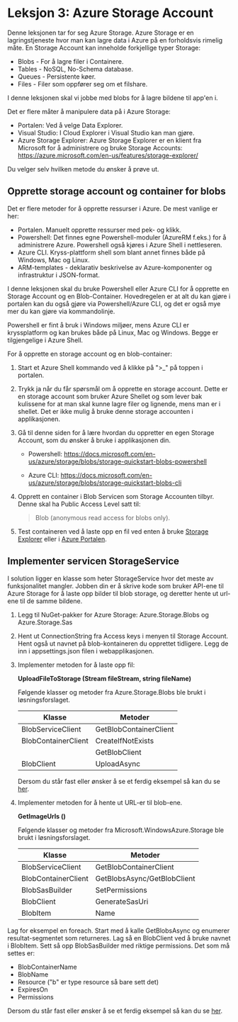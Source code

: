 # Leksjon 3: Azure Storage Account

Denne leksjonen tar for seg Azure Storage. Azure Storage er en lagringstjeneste hvor man kan lagre data i Azure på en forholdsvis rimelig måte. En Storage Account kan inneholde forkjellige typer Storage:

- Blobs - For å lagre filer i Containere.
- Tables - NoSQL, No-Schema database.
- Queues - Persistente køer.
- Files - Filer som oppfører seg om et filshare.

I denne leksjonen skal vi jobbe med blobs for å lagre bildene til app'en i.

Det er flere måter å manipulere data på i Azure Storage:

- Portalen: Ved å velge Data Explorer.
- Visual Studio: I Cloud Explorer i Visual Studio kan man gjøre.
- Azure Storage Explorer: Azure Storage Explorer er en klient fra Microsoft for å administrere og bruke Storage Accounts: https://azure.microsoft.com/en-us/features/storage-explorer/

Du velger selv hvilken metode du ønsker å prøve ut.

## Opprette storage account og container for blobs

Det er flere metoder for å opprette ressurser i Azure. De mest vanlige er her:

- Portalen. Manuelt opprette ressurser med pek- og klikk.
- Powershell: Det finnes egne Powershell-moduler (AzureRM f.eks.) for å administrere Azure. Powershell også kjøres i Azure Shell i nettleseren.
- Azure CLI. Kryss-plattform shell som blant annet finnes både på Windows, Mac og Linux.
- ARM-templates - deklarativ beskrivelse av Azure-komponenter og infrastruktur i JSON-format.

I denne leksjonen skal du bruke Powershell eller Azure CLI for å opprette en Storage Account og en Blob-Container. Hovedregelen er at alt du kan gjøre i portalen kan du også gjøre via Powershell/Azure CLI, og det er også mye mer du kan gjøre via kommandolinje.

Powershell er fint å bruk i Windows miljøer, mens Azure CLI er kryssplatform og kan brukes både på Linux, Mac og Windows. Begge er tilgjengelige i Azure Shell.

For å opprette en storage account og en blob-container:

1. Start et Azure Shell kommando ved å klikke på ">\_" på toppen i portalen.
2. Trykk ja når du får spørsmål om å opprette en storage account. Dette er en storage account som bruker Azure Shellet og som lever bak kulissene for at man skal kunne lagre filer og lignende, mens man er i shellet. Det er ikke mulig å bruke denne storage accounten i applikasjonen.
3. Gå til denne siden for å lære hvordan du oppretter en egen Storage Account, som du ønsker å bruke i applikasjonen din.
   
   * Powershell:
   https://docs.microsoft.com/en-us/azure/storage/blobs/storage-quickstart-blobs-powershell
    
   * Azure CLI:
   https://docs.microsoft.com/en-us/azure/storage/blobs/storage-quickstart-blobs-cli

4. Opprett en container i Blob Servicen som Storage Accounten tilbyr. Denne skal ha Public Access Level satt til:  
   >Blob (anonymous read access for blobs only).

   
5. Test containeren ved å laste opp en fil ved enten å bruke <a href="https://azure.microsoft.com/en-us/features/storage-explorer/">Storage Explorer</a> eller i <a href="https://portal.azure.com">Azure Portalen</a>.


## Implementer servicen StorageService

I solution ligger en klasse som heter StorageService hvor det meste av funksjonalitet mangler. Jobben din er å skrive kode som bruker API-ene til Azure Storage for å laste opp bilder til blob storage, og deretter hente ut url-ene til de samme bildene.

1. Legg til NuGet-pakker for Azure Storage: Azure.Storage.Blobs og Azure.Storage.Sas

2. Hent ut ConnectionString fra Access keys i menyen til Storage Account. Hent også ut navnet på blob-kontaineren du opprettet tidligere. Legg de inn i appsettings.json filen i webapplikasjonen.

3. Implementer metoden for å laste opp fil:

   **UploadFileToStorage (Stream fileStream, string fileName)**

   Følgende klasser og metoder fra Azure.Storage.Blobs ble brukt i løsningsforslaget.

   | Klasse              | Metoder               |
   | ------------------- | --------------------- |
   | BlobServiceClient   | GetBlobContainerClient|
   | BlobContainerClient | CreateIfNotExists     |
   |                     | GetBlobClient         |
   | BlobClient          | UploadAsync           |


   Dersom du står fast eller ønsker å se et ferdig eksempel så kan du se [her](https://github.com/bouvet/azure-workshops/blob/master/Workshop_1/Komplett/AzureWorkshop/AzureWorkshopApp/Services/StorageService.cs).

4. Implementer metoden for å hente ut URL-er til blob-ene.

   **GetImageUrls ()**

   Følgende klasser og metoder fra Microsoft.WindowsAzure.Storage ble brukt i løsningsforslaget.

   | Klasse                | Metoder                                                                                                                                                                                                                                                                                                         |
   | --------------------- | --------------------------------------------------------------------------------------------------------------------------------------------------------------------------------------------------------------------------------------------------------------------------------------------------------------- |
   | BlobServiceClient     | GetBlobContainerClient                                                                                                                                                                                                                                                                                          |
   | BlobContainerClient   | GetBlobsAsync/GetBlobClient                                                                                                                                                                                                                                                                                                   |
   | BlobSasBuilder        | SetPermissions                                                                                                                                                                                                                                                                                                  |
   | BlobClient            | GenerateSasUri                                                                                                                                                                                                                                                                                                  |
   | BlobItem              | Name
  
  Lag for eksempel en foreach. Start med å kalle GetBlobsAsync og enumerer resultat-segmentet som returneres. Lag så en BlobClient ved å bruke navnet i BlobItem. 
  Sett så opp BlobSasBuilder med riktige permissions. Det som må settes er:
   * BlobContainerName
   * BlobName
   * Resource ("b" er type resource så bare sett det)
   * ExpiresOn
   * Permissions

   Dersom du står fast eller ønsker å se et ferdig eksempel så kan du se [her](https://github.com/bouvet/azure-workshops/blob/master/Workshop_1/Komplett/AzureWorkshop/AzureWorkshopApp/Services/StorageService.cs).

